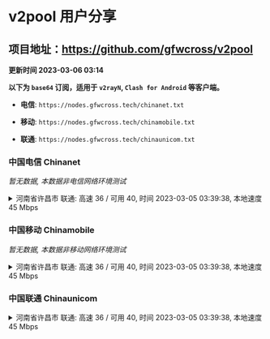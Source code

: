 # v2pool 用户分享
## 项目地址：<https://github.com/gfwcross/v2pool>
**更新时间 2023-03-06 03:14**


**以下为 `base64` 订阅，适用于 `v2rayN`, `Clash for Android` 等客户端。**

- **电信**: `https://nodes.gfwcross.tech/chinanet.txt`

- **移动**: `https://nodes.gfwcross.tech/chinamobile.txt`

- **联通**: `https://nodes.gfwcross.tech/chinaunicom.txt`


### 中国电信 Chinanet
<i>暂无数据, 本数据非电信网络环境测试</i>
<details><summary>河南省许昌市 联通: 高速 36 / 可用 40, 时间 2023-03-05 03:39:38, 本地速度 45 Mbps</summary><p>可用节点订阅：https://transfer.sh/RtAxl3/running.txt<br>高速节点订阅：https://transfer.sh/uAfcYI/good.txt<br>低延迟节点订阅：https://transfer.sh/hAq1nP/low_delay.txt</p></details>
<p></p>

### 中国移动 Chinamobile
<i>暂无数据, 本数据非移动网络环境测试</i>
<details><summary>河南省许昌市 联通: 高速 36 / 可用 40, 时间 2023-03-05 03:39:38, 本地速度 45 Mbps</summary><p>可用节点订阅：https://transfer.sh/RtAxl3/running.txt<br>高速节点订阅：https://transfer.sh/uAfcYI/good.txt<br>低延迟节点订阅：https://transfer.sh/hAq1nP/low_delay.txt</p></details>
<p></p>

### 中国联通 Chinaunicom
<details><summary>河南省许昌市 联通: 高速 36 / 可用 40, 时间 2023-03-05 03:39:38, 本地速度 45 Mbps</summary><p>可用节点订阅：https://transfer.sh/RtAxl3/running.txt<br>高速节点订阅：https://transfer.sh/uAfcYI/good.txt<br>低延迟节点订阅：https://transfer.sh/hAq1nP/low_delay.txt</p></details>
<p></p>